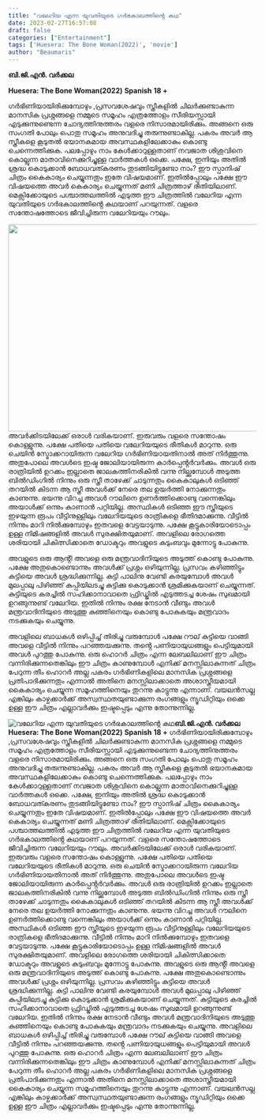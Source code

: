 ```yaml
---
title: "വലേറിയ എന്ന യുവതിയുടെ ഗർഭകാലത്തിൻ്റെ കഥ"
date: 2023-02-27T16:57:08
draft: false
categories: ["Entertainment"]
tags: ['Huesera: The Bone Woman(2022)', 'movie']
author: "Beaumaris"
---
```


<strong>ബി.ജി.എൻ. വർക്കല</strong>

<strong>Huesera: The Bone Woman(2022)</strong>
<strong>Spanish</strong>
<strong>18 +</strong>

ഗർഭിണിയായിരിക്കുമ്പോഴും ,പ്രസവശേഷവും സ്ത്രീകളിൽ ചിലർക്കുണ്ടാകുന്ന മാനസിക പ്രശ്നങ്ങളെ നമ്മുടെ സമൂഹം എത്രത്തോളം സീരിയസ്സായി എടുക്കുന്നുണ്ടെന്ന ചോദ്യത്തിനുത്തരം വളരെ നിസാരമായിരിക്കും. അങ്ങനെ ഒരു സംഗതി പോലും പൊതു സമൂഹം അനുവദിച്ചു തരുന്നുണ്ടാകില്ല. പകരം അവർ ആ സ്ത്രീകളെ കൂടുതൽ ഭയാനകമായ അവസ്ഥകളിലേക്കാകും കൊണ്ടു ചെന്നെത്തിക്കുക. പലപ്പോഴും നാം കേൾക്കാറുള്ളതാണ് നവജാത ശിശുവിനെ കൊല്ലുന്ന മാതാവിനെക്കുറിച്ചുള്ള വാർത്തകൾ ഒക്കെ. പക്ഷേ, ഇനിയും അതിൽ ശ്രദ്ധ കൊടുക്കാൻ ബോധവത്കരണം തുടങ്ങിയിട്ടുണ്ടോ നാം? ഈ സ്പാനിഷ് ചിത്രം കൈകാര്യം ചെയ്യുന്നതും ഇതേ വിഷയമാണ്. ഇതിൽപ്പോലും പക്ഷേ ഈ വിഷയത്തെ അവർ കെകാര്യം ചെയ്യുന്നത് മണി ചിത്രത്താഴ് രീതിയിലാണ്. മെക്സിക്കോയുടെ പശ്ചാത്തലത്തിൽ എടുത്ത ഈ ചിത്രത്തിൽ വലേറിയ എന്ന യുവതിയുടെ ഗർഭകാലത്തിൻ്റെ കഥയാണ് പറയുന്നത്. വളരെ സന്തോഷത്തോടെ ജീവിച്ചിരുന്ന വലേറിയയും റൗലും.

<img class="size-large wp-image-385576 aligncenter" src="https://cdn.boolokam.com/articles/2023/02/dqdqdff-1024x536.jpg" alt="" width="800" height="419" />അവർക്കിടയിലേക്ക് ഒരാൾ വരികയാണ്. ഇരുവരും വളരെ സന്തോഷം കൊള്ളുന്നു. പക്ഷേ പതിയെ പതിയെ വലേറിയയുടെ രീതികൾ മാറുന്നു. ഒരു ചെയിൻ സ്മോക്കറായിരുന്ന വലേറിയ ഗർഭിണിയായതിനാൽ അത് നിർത്തുന്നു. അതുപോലെ അവൾടെ ഇഷ്ട ജോലിയായിരുന്ന കാർപ്പെൻ്റർവർക്കും. അവൾ ഒരു രാത്രിയിൽ ഉറക്കം ഇല്ലാതെ ജാലകത്തിനരികിൽ വന്നു നില്ക്കുമ്പോൾ അടുത്ത ബിൽഡിംഗിൽ നിന്നും ഒരു സ്ത്രീ താഴേക്ക് ചാടുന്നതും കൈകാലുകൾ ഒടിഞ്ഞ് തറയിൽ കിടന്ന ആ സ്ത്രീ അവൾക്ക് നേരെ തല ഉയർത്തി നോക്കുന്നതും കാണുന്നു. ഭയന്നു വിറച്ച അവൾ റൗലിനെ ഉണർത്തിക്കൊണ്ടു വന്നെങ്കിലും അയാൾക്ക് ഒന്നും കാണാൻ പറ്റിയില്ല. അസ്ഥികൾ ഒടിഞ്ഞ ഈ സ്ത്രീയുടെ ഇഴയുന്ന രൂപം വീട്ടിനുള്ളിലും വലേറിയയുടെ രാത്രികളെ ഭീതിദമാക്കുന്നു. വീട്ടിൽ നിന്നും മാറി നിൽക്കുമ്പോഴും ഇതവളെ വേട്ടയാടുന്നു. പക്ഷേ കൂട്ടുകാരിയോടൊപ്പം ഉള്ള നിമിഷങ്ങളിൽ അവൾ സുരക്ഷിതയുമാണ്. അവളിലെ രോഗത്തെ ശരിയായി ചികിത്സിക്കാതെ ഡോക്ടറും അവളുടെ കുടുംബവും മുന്നോട്ടു പോകുന്നു.

അവളുടെ ഒരു ആൻ്റി അവളെ ഒരു മന്ത്രവാദിനിയുടെ അടുത്ത് കൊണ്ടു പോകുന്നു. പക്ഷേ അതുകൊണ്ടൊന്നും അവൾക്ക് പ്രശ്നം ഒഴിയുന്നില്ല. പ്രസവം കഴിഞ്ഞിട്ടും കുട്ടിയെ അവൾ ശ്രദ്ധിക്കുന്നില്ല. കുട്ടി പാലിനു വേണ്ടി കരയുമ്പോൾ അവൾ മുലപ്പാലു പിഴിഞ്ഞ് കുപ്പിയിലടച്ചു കുട്ടിക്കു കൊടുക്കാൻ ശ്രമിക്കുകയാണ് ചെയ്യുന്നത്. കുട്ടിയുടെ കരച്ചിൽ സഹിക്കാനാവാതെ ഫ്രിഡ്ജിൽ എടുത്തടച്ച ശേഷം സുഖമായി ഉറങ്ങുന്നുണ്ട് വലേറിയ. ഇതിൽ നിന്നും രക്ഷ നേടാൻ വീണ്ടും അവൾ മന്ത്രവാദിനിയുടെ അടുത്തു കുഞ്ഞിനെയും കൊണ്ടു പോകുകയും മന്ത്രവാദം നടക്കുകയും ചെയ്യുന്നു.

അവളിലെ ബാധകൾ ഒഴിപ്പിച്ച് തിരിച്ചു വരുമ്പോൾ പക്ഷേ റൗല് കുട്ടിയെ വാങ്ങി അവളെ വീട്ടിൽ നിന്നും പറഞ്ഞയക്കുന്നു. തൻ്റെ പണിയായുധങ്ങളും പെട്ടിയുമായി അവൾ പുറത്തു പോകുന്നു. ഒരു ഹൊറർ ചിത്രം എന്ന ലേബലിലാണ് ഈ ചിത്രം വന്നിരിക്കുന്നതെങ്കിലും ഈ ചിത്രം കാണുമ്പോൾ എനിക്ക് മനസ്സിലാകുന്നത് ചിത്രം പേറുന്ന തീം ഹൊറർ അല്ല പകരം ഗർഭിണികളിലെ മാനസിക പ്രശ്നങ്ങളെ പ്രതിപാദിക്കുന്നതും എന്നാൽ അതിനെ മനസ്സിലാക്കാതെ അശാസ്ത്രീയമായി കൈകാര്യം ചെയ്യുന്ന സമൂഹത്തിനെയും തുറന്നു കാട്ടുന്നു എന്നാണ്. വയലൻസല്ല എങ്കിലും കാഴ്ചക്കാർക്ക് അസ്വസ്ഥതയുണ്ടാക്കുന്ന രംഗങ്ങളും ന്യൂഡിറ്റിയും ഒക്കെ ഉള്ള ഈ ചിത്രം എല്ലാവർക്കും ഇഷ്ടപ്പെടും എന്നു തോന്നുന്നില്ല.


![വലേറിയ എന്ന യുവതിയുടെ ഗർഭകാലത്തിൻ്റെ കഥ](https://cdn.boolokam.com/articles/2023/02/dqdqdff-1024x536.jpg)**ബി.ജി.എൻ. വർക്കല** **Huesera: The Bone Woman(2022)** **Spanish** **18 +** ഗർഭിണിയായിരിക്കുമ്പോഴും ,പ്രസവശേഷവും സ്ത്രീകളിൽ ചിലർക്കുണ്ടാകുന്ന മാനസിക പ്രശ്നങ്ങളെ നമ്മുടെ സമൂഹം എത്രത്തോളം സീരിയസ്സായി എടുക്കുന്നുണ്ടെന്ന ചോദ്യത്തിനുത്തരം വളരെ നിസാരമായിരിക്കും. അങ്ങനെ ഒരു സംഗതി പോലും പൊതു സമൂഹം അനുവദിച്ചു തരുന്നുണ്ടാകില്ല. പകരം അവർ ആ സ്ത്രീകളെ കൂടുതൽ ഭയാനകമായ അവസ്ഥകളിലേക്കാകും കൊണ്ടു ചെന്നെത്തിക്കുക. പലപ്പോഴും നാം കേൾക്കാറുള്ളതാണ് നവജാത ശിശുവിനെ കൊല്ലുന്ന മാതാവിനെക്കുറിച്ചുള്ള വാർത്തകൾ ഒക്കെ. പക്ഷേ, ഇനിയും അതിൽ ശ്രദ്ധ കൊടുക്കാൻ ബോധവത്കരണം തുടങ്ങിയിട്ടുണ്ടോ നാം? ഈ സ്പാനിഷ് ചിത്രം കൈകാര്യം ചെയ്യുന്നതും ഇതേ വിഷയമാണ്. ഇതിൽപ്പോലും പക്ഷേ ഈ വിഷയത്തെ അവർ കെകാര്യം ചെയ്യുന്നത് മണി ചിത്രത്താഴ് രീതിയിലാണ്. മെക്സിക്കോയുടെ പശ്ചാത്തലത്തിൽ എടുത്ത ഈ ചിത്രത്തിൽ വലേറിയ എന്ന യുവതിയുടെ ഗർഭകാലത്തിൻ്റെ കഥയാണ് പറയുന്നത്. വളരെ സന്തോഷത്തോടെ ജീവിച്ചിരുന്ന വലേറിയയും റൗലും. അവർക്കിടയിലേക്ക് ഒരാൾ വരികയാണ്. ഇരുവരും വളരെ സന്തോഷം കൊള്ളുന്നു. പക്ഷേ പതിയെ പതിയെ വലേറിയയുടെ രീതികൾ മാറുന്നു. ഒരു ചെയിൻ സ്മോക്കറായിരുന്ന വലേറിയ ഗർഭിണിയായതിനാൽ അത് നിർത്തുന്നു. അതുപോലെ അവൾടെ ഇഷ്ട ജോലിയായിരുന്ന കാർപ്പെൻ്റർവർക്കും. അവൾ ഒരു രാത്രിയിൽ ഉറക്കം ഇല്ലാതെ ജാലകത്തിനരികിൽ വന്നു നില്ക്കുമ്പോൾ അടുത്ത ബിൽഡിംഗിൽ നിന്നും ഒരു സ്ത്രീ താഴേക്ക് ചാടുന്നതും കൈകാലുകൾ ഒടിഞ്ഞ് തറയിൽ കിടന്ന ആ സ്ത്രീ അവൾക്ക് നേരെ തല ഉയർത്തി നോക്കുന്നതും കാണുന്നു. ഭയന്നു വിറച്ച അവൾ റൗലിനെ ഉണർത്തിക്കൊണ്ടു വന്നെങ്കിലും അയാൾക്ക് ഒന്നും കാണാൻ പറ്റിയില്ല. അസ്ഥികൾ ഒടിഞ്ഞ ഈ സ്ത്രീയുടെ ഇഴയുന്ന രൂപം വീട്ടിനുള്ളിലും വലേറിയയുടെ രാത്രികളെ ഭീതിദമാക്കുന്നു. വീട്ടിൽ നിന്നും മാറി നിൽക്കുമ്പോഴും ഇതവളെ വേട്ടയാടുന്നു. പക്ഷേ കൂട്ടുകാരിയോടൊപ്പം ഉള്ള നിമിഷങ്ങളിൽ അവൾ സുരക്ഷിതയുമാണ്. അവളിലെ രോഗത്തെ ശരിയായി ചികിത്സിക്കാതെ ഡോക്ടറും അവളുടെ കുടുംബവും മുന്നോട്ടു പോകുന്നു. അവളുടെ ഒരു ആൻ്റി അവളെ ഒരു മന്ത്രവാദിനിയുടെ അടുത്ത് കൊണ്ടു പോകുന്നു. പക്ഷേ അതുകൊണ്ടൊന്നും അവൾക്ക് പ്രശ്നം ഒഴിയുന്നില്ല. പ്രസവം കഴിഞ്ഞിട്ടും കുട്ടിയെ അവൾ ശ്രദ്ധിക്കുന്നില്ല. കുട്ടി പാലിനു വേണ്ടി കരയുമ്പോൾ അവൾ മുലപ്പാലു പിഴിഞ്ഞ് കുപ്പിയിലടച്ചു കുട്ടിക്കു കൊടുക്കാൻ ശ്രമിക്കുകയാണ് ചെയ്യുന്നത്. കുട്ടിയുടെ കരച്ചിൽ സഹിക്കാനാവാതെ ഫ്രിഡ്ജിൽ എടുത്തടച്ച ശേഷം സുഖമായി ഉറങ്ങുന്നുണ്ട് വലേറിയ. ഇതിൽ നിന്നും രക്ഷ നേടാൻ വീണ്ടും അവൾ മന്ത്രവാദിനിയുടെ അടുത്തു കുഞ്ഞിനെയും കൊണ്ടു പോകുകയും മന്ത്രവാദം നടക്കുകയും ചെയ്യുന്നു. അവളിലെ ബാധകൾ ഒഴിപ്പിച്ച് തിരിച്ചു വരുമ്പോൾ പക്ഷേ റൗല് കുട്ടിയെ വാങ്ങി അവളെ വീട്ടിൽ നിന്നും പറഞ്ഞയക്കുന്നു. തൻ്റെ പണിയായുധങ്ങളും പെട്ടിയുമായി അവൾ പുറത്തു പോകുന്നു. ഒരു ഹൊറർ ചിത്രം എന്ന ലേബലിലാണ് ഈ ചിത്രം വന്നിരിക്കുന്നതെങ്കിലും ഈ ചിത്രം കാണുമ്പോൾ എനിക്ക് മനസ്സിലാകുന്നത് ചിത്രം പേറുന്ന തീം ഹൊറർ അല്ല പകരം ഗർഭിണികളിലെ മാനസിക പ്രശ്നങ്ങളെ പ്രതിപാദിക്കുന്നതും എന്നാൽ അതിനെ മനസ്സിലാക്കാതെ അശാസ്ത്രീയമായി കൈകാര്യം ചെയ്യുന്ന സമൂഹത്തിനെയും തുറന്നു കാട്ടുന്നു എന്നാണ്. വയലൻസല്ല എങ്കിലും കാഴ്ചക്കാർക്ക് അസ്വസ്ഥതയുണ്ടാക്കുന്ന രംഗങ്ങളും ന്യൂഡിറ്റിയും ഒക്കെ ഉള്ള ഈ ചിത്രം എല്ലാവർക്കും ഇഷ്ടപ്പെടും എന്നു തോന്നുന്നില്ല.
